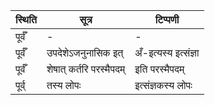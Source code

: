 | स्थिति | सूत्र | टिप्पणी |
| ----- | ------- | ------ |
| पूर्वँ | - | - |
| पूर्वँ | उपदेशेऽजनुनासिक इत् | अँ-इत्यस्य इत्संज्ञा |
| पूर्वँ | शेषात् कर्तरि परस्मैपदम् | इति परस्मैपदम् |
| पूर्व् | तस्य लोपः | इत्संज्ञकस्य लोपः |

